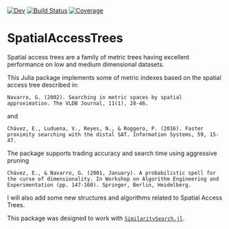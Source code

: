 [![Dev](https://img.shields.io/badge/docs-dev-blue.svg)](https://sadit.github.io/SpatialAccessTrees.jl/dev/)
[![Build Status](https://github.com/sadit/SpatialAccessTrees.jl/workflows/CI/badge.svg)](https://github.com/sadit/SpatialAccessTrees.jl/actions)
[![Coverage](https://codecov.io/gh/sadit/SpatialAccessTrees.jl/branch/main/graph/badge.svg)](https://codecov.io/gh/sadit/SpatialAccessTrees.jl)

# SpatialAccessTrees

Spatial access trees are a family of metric trees having excellent performance on low and medium dimensional datasets. 

This Julia package implements some of metric indexes based on the spatial access tree described in:

```
Navarro, G. (2002). Searching in metric spaces by spatial approximation. The VLDB Journal, 11(1), 28-46.
```

and

```
Chávez, E., Luduena, V., Reyes, N., & Roggero, P. (2016). Faster proximity searching with the distal SAT. Information Systems, 59, 15-47.
```

The package supports trading accuracy and search time using aggressive pruning

```
Chávez, E., & Navarro, G. (2001, January). A probabilistic spell for the curse of dimensionality. In Workshop on Algorithm Engineering and Experimentation (pp. 147-160). Springer, Berlin, Heidelberg.
```


I will also add some new structures and algorithms related to Spatial Access Trees.


This package was designed to work with [`SimilaritySearch.jl`](https://github.com/sadit/SimilaritySearch.jl).
